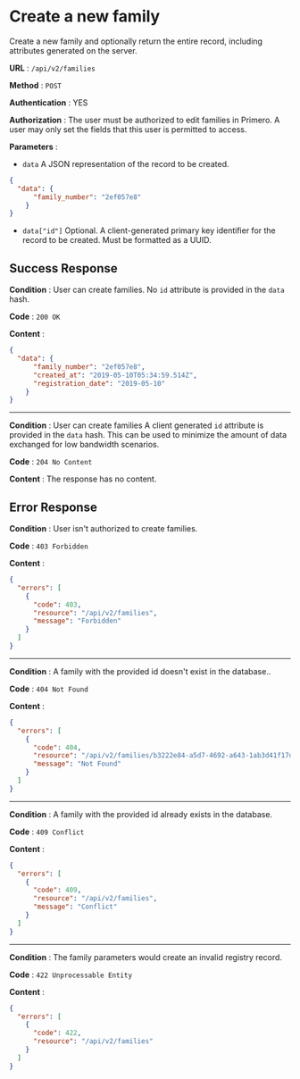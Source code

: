 <!-- Copyright (c) 2014 - 2023 UNICEF. All rights reserved. -->

# Create a new family

Create a new family and optionally return the entire record, 
including attributes generated on the server.

**URL** : `/api/v2/families`

**Method** : `POST`

**Authentication** : YES

**Authorization** : The user must be authorized to edit families in Primero.
A user may only set the fields that this user is permitted to access. 

**Parameters** : 

* `data` A JSON representation of the record to be created.
```json
{
  "data": {
      "family_number": "2ef057e8"
    }
}
```
* `data["id"]` Optional. A client-generated primary key identifier for the record to be created. 
Must be formatted as a UUID.

## Success Response

**Condition** : User can create families. 
No `id` attribute is provided in the `data` hash.    

**Code** : `200 OK`

**Content** :

```json
{
  "data": {
      "family_number": "2ef057e8",
      "created_at": "2019-05-10T05:34:59.514Z",
      "registration_date": "2019-05-10"
    }
}
```

---

**Condition** : User can create families
A client generated `id` attribute is provided in the `data` hash. 
This can be used to minimize the amount of data exchanged for low bandwidth scenarios.

**Code** : `204 No Content`

**Content** : The response has no content.

## Error Response

**Condition** : User isn't authorized to create families. 

**Code** : `403 Forbidden`

**Content** :

```json
{
  "errors": [
    {
      "code": 403,
      "resource": "/api/v2/families",
      "message": "Forbidden"
    }
  ]
}
```

---

**Condition** : A family with the provided id doesn't exist in the database.. 

**Code** : `404 Not Found`

**Content** :

```json
{
  "errors": [
    {
      "code": 404,
      "resource": "/api/v2/families/b3222e84-a5d7-4692-a643-1ab3d41f17d6",
      "message": "Not Found"
    }
  ]
}
```

---

**Condition** : A family with the provided id already exists in the database.

**Code** : `409 Conflict`

**Content** :

```json
{
  "errors": [
    {
      "code": 409,
      "resource": "/api/v2/families",
      "message": "Conflict"
    }
  ]
}
```

---

**Condition** : The family parameters would create an invalid registry record.

**Code** : `422 Unprocessable Entity`

**Content** :

```json
{
  "errors": [
    {
      "code": 422,
      "resource": "/api/v2/families"
    }
  ]
}
```